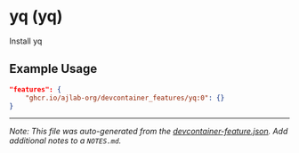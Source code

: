 
# yq (yq)

Install yq

## Example Usage

```json
"features": {
    "ghcr.io/ajlab-org/devcontainer_features/yq:0": {}
}
```





---

_Note: This file was auto-generated from the [devcontainer-feature.json](https://github.com/ajlab-org/devcontainer_features/blob/main/src/yq/devcontainer-feature.json).  Add additional notes to a `NOTES.md`._
